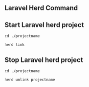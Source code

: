 ## Laravel Herd Command


## Start Laravel herd project
``cd ./projectname``

``herd link``

## Stop Laravel herd project
``cd ./projectname``

``herd unlink projectname``
